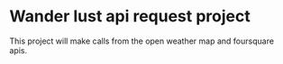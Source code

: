 # Wander lust api request project

This project will make calls from the open weather map and foursquare apis.